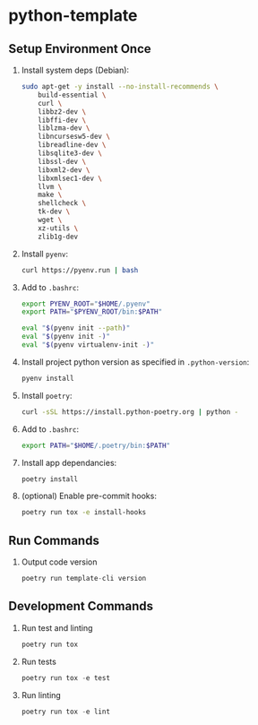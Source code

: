 # python-template

## Setup Environment Once

1. Install system deps (Debian):

    ```sh
    sudo apt-get -y install --no-install-recommends \
        build-essential \
        curl \
        libbz2-dev \
        libffi-dev \
        liblzma-dev \
        libncursesw5-dev \
        libreadline-dev \
        libsqlite3-dev \
        libssl-dev \
        libxml2-dev \
        libxmlsec1-dev \
        llvm \
        make \
        shellcheck \
        tk-dev \
        wget \
        xz-utils \
        zlib1g-dev
    ```

1. Install `pyenv`:

    ```sh
    curl https://pyenv.run | bash
    ```

1. Add to `.bashrc`:

    ```sh
    export PYENV_ROOT="$HOME/.pyenv"
    export PATH="$PYENV_ROOT/bin:$PATH"

    eval "$(pyenv init --path)"
    eval "$(pyenv init -)"
    eval "$(pyenv virtualenv-init -)"
    ```

1. Install project python version as specified in `.python-version`:

    ```sh
    pyenv install
    ```

1. Install `poetry`:

    ```sh
    curl -sSL https://install.python-poetry.org | python -
    ```

1. Add to `.bashrc`:

    ```sh
    export PATH="$HOME/.poetry/bin:$PATH"
    ```

1. Install app dependancies:

    ```sh
    poetry install
    ```

1. (optional) Enable pre-commit hooks:

    ```sh
    poetry run tox -e install-hooks
    ```

## Run Commands

1. Output code version

    ```python
    poetry run template-cli version
    ```

## Development Commands

1. Run test and linting

    ```python
    poetry run tox
    ```

1. Run tests

    ```python
    poetry run tox -e test
    ```

1. Run linting

    ```python
    poetry run tox -e lint
    ```
